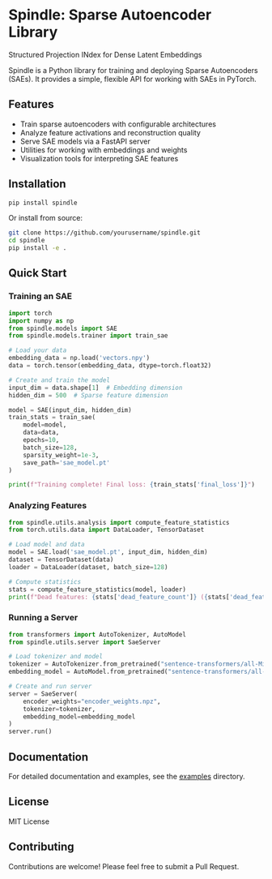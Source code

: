 # Spindle: Sparse Autoencoder Library

Structured Projection INdex for Dense Latent Embeddings

Spindle is a Python library for training and deploying Sparse Autoencoders (SAEs). It provides a simple, flexible API for working with SAEs in PyTorch.

## Features

- Train sparse autoencoders with configurable architectures
- Analyze feature activations and reconstruction quality
- Serve SAE models via a FastAPI server
- Utilities for working with embeddings and weights
- Visualization tools for interpreting SAE features

## Installation

```bash
pip install spindle
```

Or install from source:

```bash
git clone https://github.com/yourusername/spindle.git
cd spindle
pip install -e .
```

## Quick Start

### Training an SAE

```python
import torch
import numpy as np
from spindle.models import SAE
from spindle.models.trainer import train_sae

# Load your data
embedding_data = np.load('vectors.npy')
data = torch.tensor(embedding_data, dtype=torch.float32)

# Create and train the model
input_dim = data.shape[1]  # Embedding dimension
hidden_dim = 500  # Sparse feature dimension

model = SAE(input_dim, hidden_dim)
train_stats = train_sae(
    model=model,
    data=data,
    epochs=10,
    batch_size=128,
    sparsity_weight=1e-3,
    save_path='sae_model.pt'
)

print(f"Training complete! Final loss: {train_stats['final_loss']}")
```

### Analyzing Features

```python
from spindle.utils.analysis import compute_feature_statistics
from torch.utils.data import DataLoader, TensorDataset

# Load model and data
model = SAE.load('sae_model.pt', input_dim, hidden_dim)
dataset = TensorDataset(data)
loader = DataLoader(dataset, batch_size=128)

# Compute statistics
stats = compute_feature_statistics(model, loader)
print(f"Dead features: {stats['dead_feature_count']} ({stats['dead_feature_ratio']:.2%})")
```

### Running a Server

```python
from transformers import AutoTokenizer, AutoModel
from spindle.utils.server import SaeServer

# Load tokenizer and model
tokenizer = AutoTokenizer.from_pretrained("sentence-transformers/all-MiniLM-L6-v2")
embedding_model = AutoModel.from_pretrained("sentence-transformers/all-MiniLM-L6-v2")

# Create and run server
server = SaeServer(
    encoder_weights="encoder_weights.npz",
    tokenizer=tokenizer,
    embedding_model=embedding_model
)
server.run()
```

## Documentation

For detailed documentation and examples, see the [examples](./examples) directory.

## License

MIT License

## Contributing

Contributions are welcome! Please feel free to submit a Pull Request.
